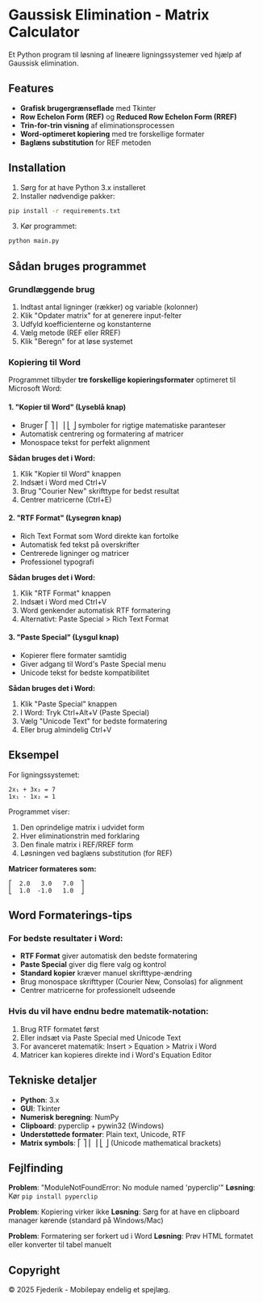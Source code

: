 # Gaussisk Elimination - Matrix Calculator

Et Python program til løsning af lineære ligningssystemer ved hjælp af Gaussisk elimination.

## Features

- **Grafisk brugergrænseflade** med Tkinter
- **Row Echelon Form (REF)** og **Reduced Row Echelon Form (RREF)**
- **Trin-for-trin visning** af eliminationsprocessen
- **Word-optimeret kopiering** med tre forskellige formater
- **Baglæns substitution** for REF metoden

## Installation

1. Sørg for at have Python 3.x installeret
2. Installer nødvendige pakker:
```bash
pip install -r requirements.txt
```

3. Kør programmet:
```bash
python main.py
```

## Sådan bruges programmet

### Grundlæggende brug
1. Indtast antal ligninger (rækker) og variable (kolonner)
2. Klik "Opdater matrix" for at generere input-felter
3. Udfyld koefficienterne og konstanterne
4. Vælg metode (REF eller RREF)
5. Klik "Beregn" for at løse systemet

### Kopiering til Word

Programmet tilbyder **tre forskellige kopieringsformater** optimeret til Microsoft Word:

#### 1. "Kopier til Word" (Lyseblå knap)
- Bruger ⎡ ⎤ ⎢ ⎥ ⎣ ⎦ symboler for rigtige matematiske paranteser
- Automatisk centrering og formatering af matricer
- Monospace tekst for perfekt alignment

**Sådan bruges det i Word:**
1. Klik "Kopier til Word" knappen
2. Indsæt i Word med Ctrl+V
3. Brug "Courier New" skrifttype for bedst resultat
4. Centrer matricerne (Ctrl+E)

#### 2. "RTF Format" (Lysegrøn knap)
- Rich Text Format som Word direkte kan fortolke
- Automatisk fed tekst på overskrifter
- Centrerede ligninger og matricer
- Professionel typografi

**Sådan bruges det i Word:**
1. Klik "RTF Format" knappen
2. Indsæt i Word med Ctrl+V
3. Word genkender automatisk RTF formatering
4. Alternativt: Paste Special > Rich Text Format

#### 3. "Paste Special" (Lysgul knap)
- Kopierer flere formater samtidig
- Giver adgang til Word's Paste Special menu
- Unicode tekst for bedste kompatibilitet

**Sådan bruges det i Word:**
1. Klik "Paste Special" knappen
2. I Word: Tryk Ctrl+Alt+V (Paste Special)
3. Vælg "Unicode Text" for bedste formatering
4. Eller brug almindelig Ctrl+V

## Eksempel

For ligningssystemet:
```
2x₁ + 3x₂ = 7
1x₁ - 1x₂ = 1
```

Programmet viser:
1. Den oprindelige matrix i udvidet form
2. Hver eliminationstrin med forklaring
3. Den finale matrix i REF/RREF form
4. Løsningen ved baglæns substitution (for REF)

**Matricer formateres som:**
```
⎡  2.0   3.0   7.0  ⎤
⎣  1.0  -1.0   1.0  ⎦
```

## Word Formaterings-tips

### For bedste resultater i Word:
- **RTF Format** giver automatisk den bedste formatering
- **Paste Special** giver dig flere valg og kontrol
- **Standard kopier** kræver manuel skrifttype-ændring
- Brug monospace skrifttyper (Courier New, Consolas) for alignment
- Centrer matricerne for professionelt udseende

### Hvis du vil have endnu bedre matematik-notation:
1. Brug RTF formatet først
2. Eller indsæt via Paste Special med Unicode Text
3. For avanceret matematik: Insert > Equation > Matrix i Word
4. Matricer kan kopieres direkte ind i Word's Equation Editor

## Tekniske detaljer

- **Python**: 3.x
- **GUI**: Tkinter
- **Numerisk beregning**: NumPy
- **Clipboard**: pyperclip + pywin32 (Windows)
- **Understøttede formater**: Plain text, Unicode, RTF
- **Matrix symbols**: ⎡ ⎤ ⎢ ⎥ ⎣ ⎦ (Unicode mathematical brackets)

## Fejlfinding

**Problem**: "ModuleNotFoundError: No module named 'pyperclip'"
**Løsning**: Kør `pip install pyperclip`

**Problem**: Kopiering virker ikke
**Løsning**: Sørg for at have en clipboard manager kørende (standard på Windows/Mac)

**Problem**: Formatering ser forkert ud i Word
**Løsning**: Prøv HTML formatet eller konverter til tabel manuelt

## Copyright

© 2025 Fjederik - Mobilepay endelig et spejlæg.